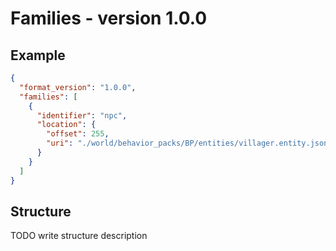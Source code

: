 # Families - version 1.0.0

## Example

```json
{
  "format_version": "1.0.0",
  "families": [
    {
      "identifier": "npc",
      "location": {
        "offset": 255,
        "uri": "./world/behavior_packs/BP/entities/villager.entity.json"
      }
    }
  ]
}
```

## Structure

TODO write structure description
